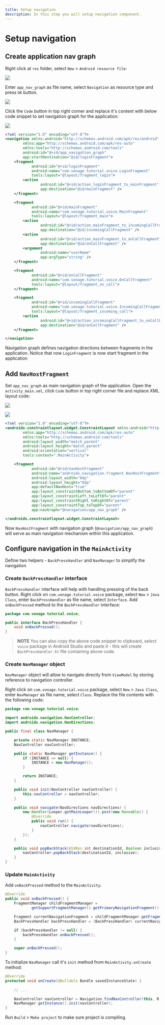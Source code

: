 ```yaml
---
title: Setup navigation
description: In this step you will setup navigation component.
---
```


# Setup navigation

## Create application nav graph

Right click at `res` folder, select `New` > `Android resource file`:

![](/screenshots/tutorials/client-sdk/android-shared/new-android-resource-file.png)

Enter `app_nav_graph` as file name, select `Navigation` as resource type and press `OK` button.

![](/screenshots/tutorials/client-sdk/android-shared/new-app-nav-graph.png)

Click the `Code` button in top right corner and replace it's content with below code snippet to set navigation graph for the application:

![](/screenshots/tutorials/client-sdk/android-shared/show-code-view.png)

```xml
<?xml version="1.0" encoding="utf-8"?>
<navigation xmlns:android="http://schemas.android.com/apk/res/android"
        xmlns:app="http://schemas.android.com/apk/res-auto"
        xmlns:tools="http://schemas.android.com/tools"
        android:id="@+id/app_navigation_graph"
        app:startDestination="@id/loginFragment">
    <fragment
            android:id="@+id/loginFragment"
            android:name="com.vonage.tutorial.voice.LoginFragment"
            tools:layout="@layout/fragment_login">
        <action
                android:id="@+id/action_loginFragment_to_mainFragment"
                app:destination="@id/mainFragment" />
    </fragment>

    <fragment
            android:id="@+id/mainFragment"
            android:name="com.vonage.tutorial.voice.MainFragment"
            tools:layout="@layout/fragment_main">
        <action
                android:id="@+id/action_mainFragment_to_incomingCallFragment"
                app:destination="@id/incomingCallFragment" />
        <action
                android:id="@+id/action_mainFragment_to_onCallFragment"
                app:destination="@id/onCallFragment" />
        <argument
                android:name="userName"
                app:argType="string" />
    </fragment>

    <fragment
            android:id="@+id/onCallFragment"
            android:name="com.vonage.tutorial.voice.OnCallFragment"
            tools:layout="@layout/fragment_on_call">
    </fragment>

    <fragment
            android:id="@+id/incomingCallFragment"
            android:name="com.vonage.tutorial.voice.IncomingCallFragment"
            tools:layout="@layout/fragment_incoming_call">
        <action
                android:id="@+id/action_incomingCallFragment_to_onCallFragment"
                app:destination="@id/onCallFragment" />
    </fragment>

</navigation>
```

Navigation graph defines navigation directions between fragments in the application. Notice that now `LoginFragment` is now start fragment in the application

## Add `NavHostFragment`

Set `app_nav_graph` as main navigation graph of the application. Open the `activity_main.xml`, click `Code` button in top right corner file and replace XML layout code:

![](/screenshots/tutorials/client-sdk/android-shared/activity-main-layout-file.png)

![](/screenshots/tutorials/client-sdk/android-shared/show-code-view.png)

```xml
<?xml version="1.0" encoding="utf-8"?>
<androidx.constraintlayout.widget.ConstraintLayout xmlns:android="http://schemas.android.com/apk/res/android"
        xmlns:app="http://schemas.android.com/apk/res-auto"
        xmlns:tools="http://schemas.android.com/tools"
        android:layout_width="match_parent"
        android:layout_height="match_parent"
        android:orientation="vertical"
        tools:context=".MainActivity">

    <fragment
            android:id="@+id/navHostFragment"
            android:name="androidx.navigation.fragment.NavHostFragment"
            android:layout_width="0dp"
            android:layout_height="0dp"
            app:defaultNavHost="true"
            app:layout_constraintBottom_toBottomOf="parent"
            app:layout_constraintLeft_toLeftOf="parent"
            app:layout_constraintRight_toRightOf="parent"
            app:layout_constraintTop_toTopOf="parent"
            app:navGraph="@navigation/app_nav_graph" />

</androidx.constraintlayout.widget.ConstraintLayout>
```

Now `NavHostFragment` with navigation graph (`@navigation/app_nav_graph`) will serve as main navigation mechanism within this application.

## Configure navigation in the `MainActivity`

Define two helpers - `BackPressHandler` and `NavManager` to simplify the navigation

### Create `BackPressHandler` interface

`BackPressHandler` interface will help with handling pressing of the back button. Right click on `com.vonage.tutorial.voice` package, select `New` > `Java Class`, enter `BackPressHandler` as file name, select `Interface`. Add `onBackPressed` method to the `BackPressHandler` interface:

```java
package com.vonage.tutorial.voice;

public interface BackPressHandler {
    void onBackPressed();
}
```

> **NOTE** You can also copy the above code snippet to clipboard, select `voice` package in Android Studio and paste it - this will create `BackPressHandler.kt` file containing above code.

### Create `NavManager` object

`NavManager` object will allow to navigate directly from `ViewModel` by storing reference to navigation controller.

Right click on `com.vonage.tutorial.voice` package, select `New` > `Java Class`, enter `NavManager` as file name, select `Class`. Replace the file contents with the following code:

```java
package com.vonage.tutorial.voice;

import androidx.navigation.NavController;
import androidx.navigation.NavDirections;

public final class NavManager {

    private static NavManager INSTANCE;
    NavController navController;

    public static NavManager getInstance() {
        if (INSTANCE == null) {
            INSTANCE = new NavManager();
        }

        return INSTANCE;
    }

    public void init(NavController navController) {
        this.navController = navController;
    }

    public void navigate(NavDirections navDirections) {
        new Handler(Looper.getMainLooper()).post(new Runnable() {
            @Override
            public void run() {
                navController.navigate(navDirections);
            }
        });
    }

    public void popBackStack(@IdRes int destinationId, Boolean inclusive) {
        navController.popBackStack(destinationId, inclusive);
    }
}
```

### Update `MainActivity`

Add `onBackPressed` method to the `MainActivity`:

```java
@Override
public void onBackPressed() {
    FragmentManager childFragmentManager =
            getSupportFragmentManager().getPrimaryNavigationFragment().getChildFragmentManager();

    Fragment currentNavigationFragment = childFragmentManager.getFragments().get(0);
    BackPressHandler backPressHandler = (BackPressHandler) currentNavigationFragment;

    if (backPressHandler != null) {
        backPressHandler.onBackPressed();
    }

    super.onBackPressed();
}
```

To initialize `NavManager` call it's `init` method from `MainActivity.onCreate` method:

```java
@Override
protected void onCreate(@Nullable Bundle savedInstanceState) {
    
    // ...

    NavController navController = Navigation.findNavController(this, R.id.navHostFragment);
    NavManager.getInstance().init(navController);
}
```

Run `Build` > `Make project` to make sure project is compiling.
